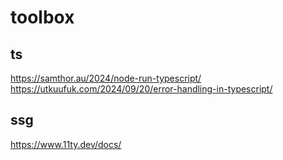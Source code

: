 # toolbox

## ts
https://samthor.au/2024/node-run-typescript/
https://utkuufuk.com/2024/09/20/error-handling-in-typescript/

## ssg
https://www.11ty.dev/docs/
